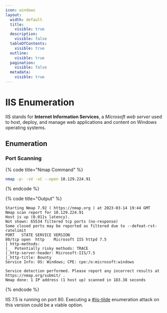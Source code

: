 ```yaml
---
icon: windows
layout:
  width: default
  title:
    visible: true
  description:
    visible: false
  tableOfContents:
    visible: true
  outline:
    visible: true
  pagination:
    visible: false
  metadata:
    visible: true
---
```


# IIS Enumeration

IIS stands for **Internet Information Services**, a _Microsoft web server_ used to host, deploy, and manage web applications and content on Windows operating systems.

## Enumeration

### Port Scanning

{% code title="Nmap Command" %}
```bash
nmap -p- -sV -sC --open 10.129.224.91
```
{% endcode %}

{% code title="Output" %}
```
Starting Nmap 7.92 ( https://nmap.org ) at 2023-03-14 19:44 GMT
Nmap scan report for 10.129.224.91
Host is up (0.011s latency).
Not shown: 65534 filtered tcp ports (no-response)
Some closed ports may be reported as filtered due to --defeat-rst-ratelimit
PORT   STATE SERVICE VERSION
80/tcp open  http    Microsoft IIS httpd 7.5
| http-methods: 
|_  Potentially risky methods: TRACE
|_http-server-header: Microsoft-IIS/7.5
|_http-title: Bounty
Service Info: OS: Windows; CPE: cpe:/o:microsoft:windows

Service detection performed. Please report any incorrect results at https://nmap.org/submit/ .
Nmap done: 1 IP address (1 host up) scanned in 183.38 seconds
```
{% endcode %}

IIS 7.5 is running on port 80. Executing a [#iis-tilde](../../exploitation/attacking-applications/iss-exploitation.md#iis-tilde "mention") enumeration attack on this version could be a viable option.

